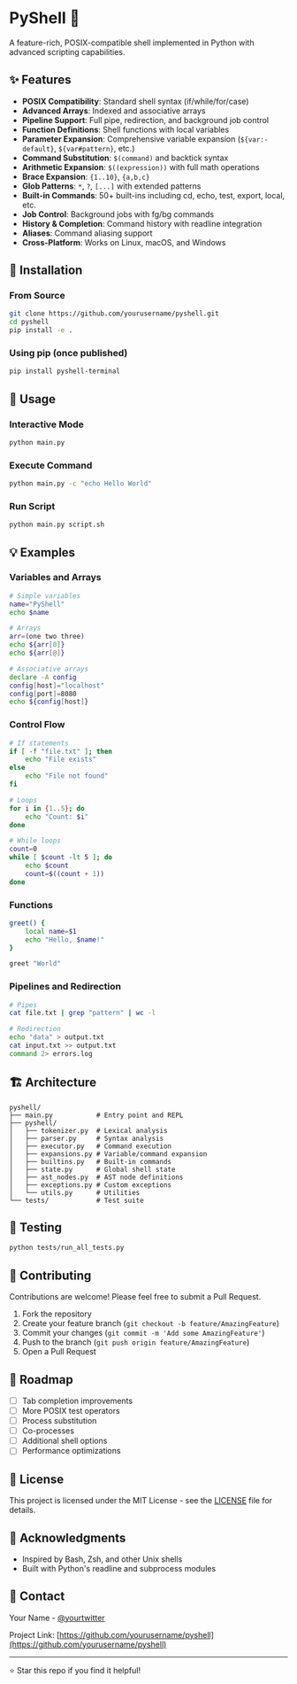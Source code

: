 # PyShell 🐚

A feature-rich, POSIX-compatible shell implemented in Python with advanced scripting capabilities.

## ✨ Features

- **POSIX Compatibility**: Standard shell syntax (if/while/for/case)
- **Advanced Arrays**: Indexed and associative arrays
- **Pipeline Support**: Full pipe, redirection, and background job control
- **Function Definitions**: Shell functions with local variables
- **Parameter Expansion**: Comprehensive variable expansion (`${var:-default}`, `${var#pattern}`, etc.)
- **Command Substitution**: `$(command)` and backtick syntax
- **Arithmetic Expansion**: `$((expression))` with full math operations
- **Brace Expansion**: `{1..10}`, `{a,b,c}`
- **Glob Patterns**: `*`, `?`, `[...]` with extended patterns
- **Built-in Commands**: 50+ built-ins including cd, echo, test, export, local, etc.
- **Job Control**: Background jobs with fg/bg commands
- **History & Completion**: Command history with readline integration
- **Aliases**: Command aliasing support
- **Cross-Platform**: Works on Linux, macOS, and Windows

## 🚀 Installation

### From Source

```bash
git clone https://github.com/yourusername/pyshell.git
cd pyshell
pip install -e .
```

### Using pip (once published)

```bash
pip install pyshell-terminal
```

## 📖 Usage

### Interactive Mode

```bash
python main.py
```

### Execute Command

```bash
python main.py -c "echo Hello World"
```

### Run Script

```bash
python main.py script.sh
```

## 💡 Examples

### Variables and Arrays

```bash
# Simple variables
name="PyShell"
echo $name

# Arrays
arr=(one two three)
echo ${arr[0]}
echo ${arr[@]}

# Associative arrays
declare -A config
config[host]="localhost"
config[port]=8080
echo ${config[host]}
```

### Control Flow

```bash
# If statements
if [ -f "file.txt" ]; then
    echo "File exists"
else
    echo "File not found"
fi

# Loops
for i in {1..5}; do
    echo "Count: $i"
done

# While loops
count=0
while [ $count -lt 5 ]; do
    echo $count
    count=$((count + 1))
done
```

### Functions

```bash
greet() {
    local name=$1
    echo "Hello, $name!"
}

greet "World"
```

### Pipelines and Redirection

```bash
# Pipes
cat file.txt | grep "pattern" | wc -l

# Redirection
echo "data" > output.txt
cat input.txt >> output.txt
command 2> errors.log
```

## 🏗️ Architecture

```
pyshell/
├── main.py           # Entry point and REPL
├── pyshell/
│   ├── tokenizer.py  # Lexical analysis
│   ├── parser.py     # Syntax analysis
│   ├── executor.py   # Command execution
│   ├── expansions.py # Variable/command expansion
│   ├── builtins.py   # Built-in commands
│   ├── state.py      # Global shell state
│   ├── ast_nodes.py  # AST node definitions
│   ├── exceptions.py # Custom exceptions
│   └── utils.py      # Utilities
└── tests/            # Test suite
```

## 🧪 Testing

```bash
python tests/run_all_tests.py
```

## 🤝 Contributing

Contributions are welcome! Please feel free to submit a Pull Request.

1. Fork the repository
2. Create your feature branch (`git checkout -b feature/AmazingFeature`)
3. Commit your changes (`git commit -m 'Add some AmazingFeature'`)
4. Push to the branch (`git push origin feature/AmazingFeature`)
5. Open a Pull Request

## 📝 Roadmap

- [ ] Tab completion improvements
- [ ] More POSIX test operators
- [ ] Process substitution
- [ ] Co-processes
- [ ] Additional shell options
- [ ] Performance optimizations

## 📄 License

This project is licensed under the MIT License - see the [LICENSE](LICENSE) file for details.

## 🙏 Acknowledgments

- Inspired by Bash, Zsh, and other Unix shells
- Built with Python's readline and subprocess modules

## 📧 Contact

Your Name - [@yourtwitter](https://twitter.com/yourtwitter)

Project Link: [https://github.com/yourusername/pyshell](https://github.com/yourusername/pyshell)

---

⭐ Star this repo if you find it helpful!